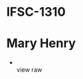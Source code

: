# IFSC-1310<!doctype html>

<html lang="en">
<head>
  <meta charset="utf-8">

  <title>IFSC 1310 | Mary Henry</title>
  <meta name="description" content="Course Work from IFSC 2024">
  <meta name="author" content="Mary Henry">

</head>

<body>
  <h1>Mary Henry</h1>
  <nav>
  <ul>
<li><a href="prototype/index.html/" Prototype Assignment> </a></li>
</body>
</html>
view raw